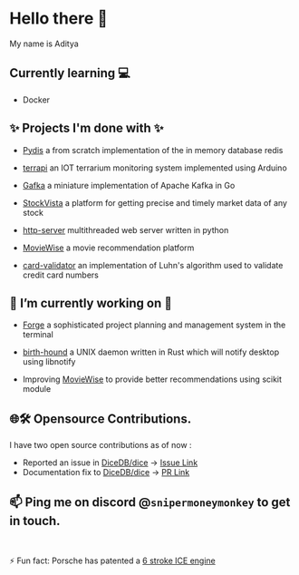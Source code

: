 # Hello there 👋

My name is Aditya

<!--
My name is Aditya, and I am currently working on releasing v1.0 for Forge🔥 
<br> <br>
It's a work in progress, and I'm actively building and refining its functionalities. I'll be pushing updates and improvements to this repository regularly. Feel free to watch this repository to stay updated on the project's progress!
<br> <br>
I welcome contributions of all kinds! Whether you'd like to report bugs, suggest features, or collaborate on the codebase, feel free to open issues or pull requests.
<br> <br>
I am a passionate FOSS enthusiast, a Linux user (I use Fedora btw)
-->

## Currently learning 💻

* Docker

## ✨ Projects I'm done with ✨

 - [Pydis](https://github.com/adityakiran1423/Redis) a from scratch implementation of the in memory database redis

 - [terrapi](https://github.com/adityakiran1423/terrapi) an IOT terrarium monitoring system implemented using Arduino

- [Gafka](https://github.com/adityakiran1423/Gafka) a miniature implementation of Apache Kafka in Go

 - [StockVista](https://github.com/adityakiran1423/StockVista) a platform for getting precise and timely market data of any stock

 - [http-server](https://github.com/adityakiran1423/http-server) multithreaded web server written in python

 - [MovieWise](https://github.com/adityakiran1423/MovieWise) a movie recommendation platform

 - [card-validator](https://github.com/adityakiran1423/Credit-card-validator) an implementation of Luhn's algorithm used to validate credit card numbers



## 🔭 I’m currently working on 🔭

 - [Forge](https://github.com/adityakiran1423/forge) a sophisticated project planning and management system in the terminal

 - [birth-hound](https://github.com/adityakiran1423/birth-hound) a UNIX daemon written in Rust which will notify desktop using libnotify

 - Improving [MovieWise](https://github.com/adityakiran1423/MovieWise) to provide better recommendations using scikit module 

## 🌐🛠️ Opensource Contributions.

I have two open source contributions as of now :
* Reported an issue in [DiceDB/dice](https://github.com/DiceDB/dice) -> [Issue Link](https://github.com/DiceDB/dice/issues/720)
* Documentation fix to [DiceDB/dice](https://github.com/DiceDB/dice) -> [PR Link](https://github.com/DiceDB/dice/pull/721)
<!--
## Misc

Solutions to various coding challenges found online.
- [Advent of Code](https://github.com/theredditbandit/advent-of-code)
- [Hackattic](https://github.com/theredditbandit/hackattic)
- [Protohackers](https://github.com/theredditbandit/protohackers)
-->

## 📫 Ping me on discord @`snipermoneymonkey` to get in touch.

<!-- ## Rest of the stats

[![Github stats](https://github-readme-stats.vercel.app/api?username=theredditbandit&show_icons=true&theme=dark#gh-dark-mode-only)](https://github.com/theredditbandit/github-readme-stats#gh-dark-mode-only)     
<!--
**theredditbandit/theredditbandit** is a ✨ _special_ ✨ repository because its `README.md` (this file) appears on your GitHub profile. -->

<br>

⚡ Fun fact: Porsche has patented a [6 stroke ICE engine](https://www.porschelehighvalley.com/porsches-new-revolutionary-six-stroke-engine-design/)
